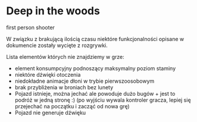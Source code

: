 # Deep in the woods
 first person shooter


W związku z brakującą ilością czasu niektóre funkcjonalności opisane w dokumencie zostały wycięte z rozgrywki. 

Lista elementów których nie znajdziemy w grze:
- element konsumpcyjny podnoszący maksymalny poziom staminy
- niektóre dźwięki otoczenia
- niedokładne animacje dłoni w trybie pierwszoosobowym
- brak przybliżenia w broniach bez lunety
- Pojazd istnieje, można jechać ale powoduje dużo bugów + jest to podróż w jedną stronę :) (po wyjściu wywala kontroler gracza, lepiej się przejechać na początku i zacząć od nowa grę)
- Pojazd nie generuje dźwięku

